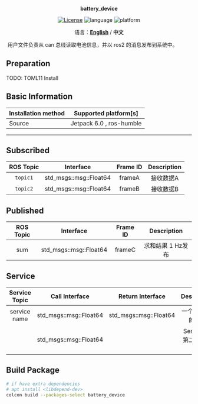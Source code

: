 <p align="center"><strong>battery_device</strong></p>
<p align="center"><a href="https://github.com/${YOUR_GIT_REPOSITORY}/blob/main/LICENSE"><img alt="License" src="https://img.shields.io/badge/License-Apache%202.0-orange"/></a>
<img alt="language" src="https://img.shields.io/badge/language-c++-red"/>
<img alt="platform" src="https://img.shields.io/badge/platform-linux-l"/>
</p>
<p align="center">
    语言：<a href="./docs/docs_en/README_EN.md"><strong>English</strong></a> / <strong>中文</strong>
</p>

​	用户文件负责从 can 总线读取电池信息，并以 ros2 的消息发布到系统中。

## Preparation
TODO: TOML11 Install


## Basic Information

| Installation method | Supported platform[s]    |
| ------------------- | ------------------------ |
| Source              | Jetpack 6.0 , ros-humble |

------

## Subscribed

| ROS Topic |       Interface        | Frame ID | Description |
| :-------: | :--------------------: | :------: | :---------: |
| `topic1`  | std_msgs::msg::Float64 |  frameA  |  接收数据A  |
| `topic2`  | std_msgs::msg::Float64 |  frameB  |  接收数据B  |

## Published

| ROS Topic |       Interface        | Frame ID |    Description    |
| :-------: | :--------------------: | :------: | :---------------: |
|    sum    | std_msgs::msg::Float64 |  frameC  | 求和结果 1 Hz发布 |

## Service

| Service Topic |     Call Interface     |    Return Interface    |       Description        |
| :-----------: | :--------------------: | :--------------------: | :----------------------: |
| service name  | std_msgs::msg::Float64 | std_msgs::msg::Float64 |    一个service的案例     |
|               | std_msgs::msg::Float64 |                        | Service 的第二个输入描述 |



## Build Package

```bash
# if have extra dependencies
# apt install <libdepend-dev>
colcon build --packages-select battery_device
```
